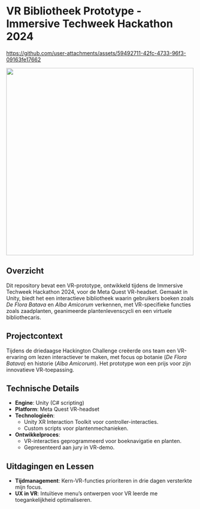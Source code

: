 # VR Bibliotheek Prototype - Immersive Techweek Hackathon 2024

https://github.com/user-attachments/assets/59492711-42fc-4733-96f3-09163fe17662

<img src="https://github.com/user-attachments/assets/058e9011-fa56-46d9-83db-f6f8c16b77cb" width="500">

## Overzicht
Dit repository bevat een VR-prototype, ontwikkeld tijdens de Immersive Techweek Hackathon 2024, voor de Meta Quest VR-headset. Gemaakt in Unity, biedt het een interactieve bibliotheek waarin gebruikers boeken zoals *De Flora Batava* en *Alba Amicorum* verkennen, met VR-specifieke functies zoals zaadplanten, geanimeerde plantenlevenscycli en een virtuele bibliothecaris.

## Projectcontext
Tijdens de driedaagse Hackington Challenge creëerde ons team een VR-ervaring om lezen interactiever te maken, met focus op botanie (*De Flora Batava*) en historie (*Alba Amicorum*). Het prototype won een prijs voor zijn innovatieve VR-toepassing.

## Technische Details
- **Engine**: Unity (C# scripting)
- **Platform**: Meta Quest VR-headset
- **Technologieën**:
  - Unity XR Interaction Toolkit voor controller-interacties.
  - Custom scripts voor plantenmechanieken.
- **Ontwikkelproces**:
  - VR-interacties geprogrammeerd voor boeknavigatie en planten.
  - Gepresenteerd aan jury in VR-demo.

## Uitdagingen en Lessen
- **Tijdmanagement**: Kern-VR-functies prioriteren in drie dagen versterkte mijn focus.
- **UX in VR**: Intuïtieve menu’s ontwerpen voor VR leerde me toegankelijkheid optimaliseren.
